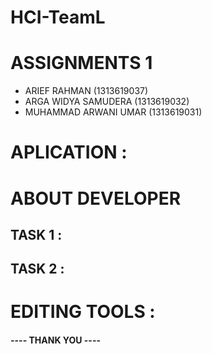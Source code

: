 # HCI-TeamL
# ASSIGNMENTS 1
- ARIEF RAHMAN (1313619037)
- ARGA WIDYA SAMUDERA (1313619032)
- MUHAMMAD ARWANI UMAR (1313619031) <br>

# APLICATION : 



# ABOUT DEVELOPER


## TASK 1 :
## TASK 2 :

# EDITING TOOLS :

#### ---- THANK YOU ----
